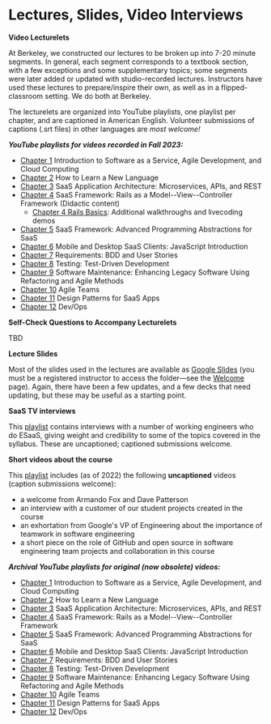 # Lectures, Slides, Video Interviews

**Video Lecturelets**

At Berkeley, we constructed our lectures to be broken up into 7-20 minute segments. In general, each segment corresponds to a textbook section, with a few exceptions and some supplementary topics; some segments were later added or updated with studio-recorded lectures. Instructors have used these lectures to prepare/inspire their own, as well as in a flipped-classroom setting. We do both at Berkeley.

The lecturelets are organized into YouTube playlists, one playlist per chapter, and are captioned in American English. Volunteer submissions of captions (.srt files) in other languages are _most welcome!_

_**YouTube playlists for videos recorded in Fall 2023:**_

* [Chapter 1](https://www.youtube.com/playlist?list=PLeMMGxq3FPxiCtrNMxkR10r3WxfNwRA\_E) Introduction to Software as a Service, Agile Development, and Cloud Computing
* [Chapter 2](https://www.youtube.com/playlist?list=PLeMMGxq3FPxi172l51zkD85nxzBLIAMy8) How to Learn a New Language
* [Chapter 3](https://youtube.com/playlist?list=PLeMMGxq3FPxjMfAaytAuUvsa5A2yCvibq\&si=uWTe7xyYSKoj34tx) SaaS Application Architecture: Microservices, APIs, and REST
* [Chapter 4](https://www.youtube.com/playlist?list=PLeMMGxq3FPxg1K\_1ijLSPKxUWmmS4pz5p) SaaS Framework: Rails as a Model--View--Controller Framework (Didactic content)
  * [Chapter 4 Rails Basics](https://www.youtube.com/playlist?list=PLeMMGxq3FPxhiyXK3xRPS0zlQ6jHiCYHZ): Additional walkthroughs and livecoding demos
* [Chapter 5](https://www.youtube.com/playlist?list=PLeMMGxq3FPxhqh\_fJUuNHiu9ePUzNmzIW) SaaS Framework: Advanced Programming Abstractions for SaaS
* [Chapter 6](https://www.youtube.com/playlist?list=PLeMMGxq3FPxgU93UaK7drCX1c1QePZ7yi) Mobile and Desktop SaaS Clients: JavaScript Introduction
* [Chapter 7](https://www.youtube.com/playlist?list=PLeMMGxq3FPxjutjgtih7vy2n1Lfi5icBd) Requirements: BDD and User Stories
* [Chapter 8](https://www.youtube.com/playlist?list=PLeMMGxq3FPxgx3HKXKKXltEYniCXmOsdk) Testing: Test-Driven Development
* [Chapter 9](https://www.youtube.com/playlist?list=PLeMMGxq3FPxhQAtcrOCca-0Oj1NfhM3KI) Software Maintenance: Enhancing Legacy Software Using Refactoring and Agile Methods
* [Chapter 10](https://www.youtube.com/playlist?list=PLeMMGxq3FPxiE4l8UYuacXeYkrL9t0aYH) Agile Teams
* [Chapter 11](https://www.youtube.com/playlist?list=PLeMMGxq3FPxgbMJv\_sS1\_H0WIXLdevqES) Design Patterns for SaaS Apps
* [Chapter 12](https://www.youtube.com/playlist?list=PLeMMGxq3FPxgrqiyguLsMBHsDc6wcWq0a) Dev/Ops



**Self-Check Questions to Accompany Lecturelets**

TBD

**Lecture Slides**

Most of the slides used in the lectures are available as [Google Slides](https://drive.google.com/drive/folders/1YJpubP97LxvfJYLYXsq4JxQ-TQIWZO2f?usp=sharing) (you must be a registered instructor to access the folder—see the [Welcome](../) page). Again, there have been a few updates, and a few decks that need updating, but these may be useful as a starting point.

**SaaS TV interviews**

This [playlist](https://youtube.com/playlist?list=PLeMMGxq3FPxiFmDh98ysUroIhmkewfO4i) contains interviews with a number of working engineers who do ESaaS, giving weight and credibility to some of the topics covered in the syllabus. These are uncaptioned; captioned submissions welcome.

**Short videos about the course**

This [playlist](https://youtube.com/playlist?list=PLeMMGxq3FPxjyflGWxsutxceHqBHk7Oyc) includes (as of 2022) the following **uncaptioned** videos (caption submissions welcome):

* a welcome from Armando Fox and Dave Patterson
* an interview with a customer of our student projects created in the course
* an exhortation from Google's VP of Engineering about the importance of teamwork in software engineering
* a short piece on the role of GitHub and open source in software engineering team projects and collaboration in this course

_**Archival YouTube playlists for original (now obsolete) videos:**_

* [Chapter 1](https://www.youtube.com/playlist?list=PLeMMGxq3FPxjcFZVmvkuc5tW2HtTkqlgP) Introduction to Software as a Service, Agile Development, and Cloud Computing
* [Chapter 2](https://www.youtube.com/playlist?list=PLeMMGxq3FPxh7\_76PotmzGsZGM8Q1Vthl) How to Learn a New Language
* [Chapter 3](https://www.youtube.com/playlist?list=PLeMMGxq3FPxgAcnQh5eHqTfO4Ucs5JORw) SaaS Application Architecture: Microservices, APIs, and REST
* [Chapter 4](https://www.youtube.com/playlist?list=PLeMMGxq3FPxjBbeB\_aZ4L8Wo91rEds\_GD) SaaS Framework: Rails as a Model--View--Controller Framework
* [Chapter 5](https://www.youtube.com/playlist?list=PLeMMGxq3FPxgeKHXxYOkV4JKCbRg5gWpg) SaaS Framework: Advanced Programming Abstractions for SaaS
* [Chapter 6](https://www.youtube.com/playlist?list=PLeMMGxq3FPxghXCpd4twByvWG6RKWcxHN) Mobile and Desktop SaaS Clients: JavaScript Introduction
* [Chapter 7](https://www.youtube.com/playlist?list=PLeMMGxq3FPxjbdVAkCU99UumJDWuLvg-l) Requirements: BDD and User Stories
* [Chapter 8](https://www.youtube.com/playlist?list=PLeMMGxq3FPxh\_gCC98WbEfpRt5UBFrjAT) Testing: Test-Driven Development
* [Chapter 9](https://www.youtube.com/playlist?list=PLeMMGxq3FPxjSeso1JXLqmqXPDB0Ka-L3) Software Maintenance: Enhancing Legacy Software Using Refactoring and Agile Methods
* [Chapter 10](https://www.youtube.com/playlist?list=PLeMMGxq3FPxjO97PniMI2kfRyR4\_MnT3t) Agile Teams
* [Chapter 11](https://www.youtube.com/playlist?list=PLeMMGxq3FPxhmpbjhY8yurexXmuF4Fvai) Design Patterns for SaaS Apps
* [Chapter 12](https://www.youtube.com/playlist?list=PLeMMGxq3FPxh\_vJS0\_FVhudNMJ2cA95cH) Dev/Ops
